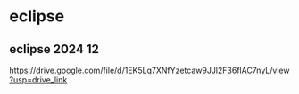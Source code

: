 # eclipse

## eclipse 2024 12
https://drive.google.com/file/d/1EK5Lq7XNfYzetcaw9JJl2F36flAC7nyL/view?usp=drive_link
